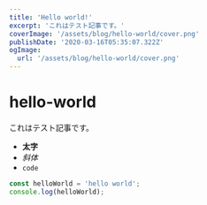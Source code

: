 ```yaml
---
title: 'Hello world!'
excerpt: 'これはテスト記事です。'
coverImage: '/assets/blog/hello-world/cover.png'
publishDate: '2020-03-16T05:35:07.322Z'
ogImage:
  url: '/assets/blog/hello-world/cover.png'
---
```


# hello-world

これはテスト記事です。

- **太字**
- _斜体_
- `code`

```js
const helloWorld = 'hello world';
console.log(helloWorld);
```
